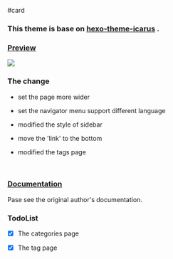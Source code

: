 #card

### This theme is base on [hexo-theme-icarus](https://github.com/ppoffice/hexo-theme-icarus) . 
###  [Preview](http://yohnz.github.io/)

![](https://github.com/yohnz/hexo-theme-card/blob/master/source/css/images/hexo-theme-card.png "")

### The change

- set the page more wider
- set the navigator menu support different language
- modified the style of sidebar
- move the 'link' to the bottom
- modified the tags page

  ​

### [Documentation](https://github.com/ppoffice/hexo-theme-icarus/wiki)

Pase see the original author's documentation.



### TodoList

- [X]  The categories page

- [X]  The tag page

